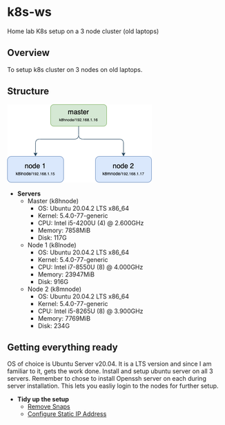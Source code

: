 # k8s-ws
Home lab K8s setup on a 3 node cluster (old laptops)

## Overview
To setup k8s cluster on 3 nodes on old laptops. 

## Structure
![](drawio/K8sCluster.png)

- **Servers**
    - Master (k8hnode)
        - OS: Ubuntu 20.04.2 LTS x86_64
        - Kernel: 5.4.0-77-generic
        - CPU: Intel i5-4200U (4) @ 2.600GHz
        - Memory: 7858MiB
        - Disk: 117G
    - Node 1 (k8lnode)
        - OS: Ubuntu 20.04.2 LTS x86_64
        - Kernel: 5.4.0-77-generic
        - CPU: Intel i7-8550U (8) @ 4.000GHz
        - Memory: 23947MiB
        - Disk: 916G
    - Node 2 (k8mnode)
        - OS: Ubuntu 20.04.2 LTS x86_64
        - Kernel: 5.4.0-77-generic
        - CPU: Intel i5-8265U (8) @ 3.900GHz
        - Memory: 7769MiB
        - Disk: 234G

## Getting everything ready
OS of choice is Ubuntu Server v20.04. It is a LTS version and since I am familiar to it, gets the work done.
Install and setup ubuntu server on all 3 servers. Remember to chose to install Openssh server on each during server installation. This lets you easliy login to the nodes for further setup.

- **Tidy up the setup**
    - [Remove Snaps](https://github.com/amsen/k8s-ws/wiki/Remove-Snaps)
    - [Configure Static IP Address](https://github.com/amsen/k8s-ws/wiki/Configure-Static-IP-Address-in-Ubuntu)